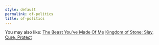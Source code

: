 ```yaml
---
style: default
permalink: of-politics
title: of-politics
---
```

You may also like:
[The Beast You've Made Of Me](http://scp-wiki.net/the-beast-you-ve-made-of-me)
[Kingdom of Stone: Slay, Cure, Protect](http://scp-wiki.net/kingdom-of-stone-slay-cure-protect)